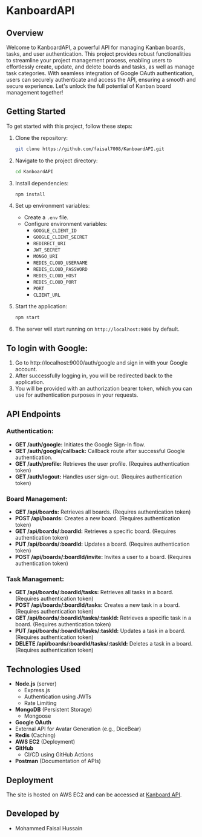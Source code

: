 # KanboardAPI

## Overview

Welcome to KanboardAPI, a powerful API for managing Kanban boards, tasks, and user authentication. This project provides robust functionalities to streamline your project management process, enabling users to effortlessly create, update, and delete boards and tasks, as well as manage task categories. With seamless integration of Google OAuth authentication, users can securely authenticate and access the API, ensuring a smooth and secure experience. Let's unlock the full potential of Kanban board management together!

## Getting Started

To get started with this project, follow these steps:

1. Clone the repository:
    ```bash
    git clone https://github.com/faisal7008/KanboardAPI.git
    ```

2. Navigate to the project directory:
    ```bash
    cd KanboardAPI
    ```

3. Install dependencies:
    ```bash
    npm install
    ```

4. Set up environment variables:
    - Create a `.env` file.
    - Configure environment variables:
        - `GOOGLE_CLIENT_ID`
        - `GOOGLE_CLIENT_SECRET`
        - `REDIRECT_URI`
        - `JWT_SECRET`
        - `MONGO_URI`
        - `REDIS_CLOUD_USERNAME` 
        - `REDIS_CLOUD_PASSWORD`
        - `REDIS_CLOUD_HOST`
        - `REDIS_CLOUD_PORT`
        - `PORT`
        - `CLIENT_URL`

5. Start the application:
    ```bash
    npm start
    ```

6. The server will start running on `http://localhost:9000` by default.


## To login with Google:

1. Go to http://localhost:9000/auth/google and sign in with your Google account.
2. After successfully logging in, you will be redirected back to the application.
3. You will be provided with an authorization bearer token, which you can use for authentication purposes in your requests.

## API Endpoints

### Authentication:
- **GET /auth/google:** Initiates the Google Sign-In flow.
- **GET /auth/google/callback:** Callback route after successful Google authentication.
- **GET /auth/profile:** Retrieves the user profile. (Requires authentication token)
- **GET /auth/logout:** Handles user sign-out. (Requires authentication token)

### Board Management:
- **GET /api/boards:** Retrieves all boards. (Requires authentication token)
- **POST /api/boards:** Creates a new board. (Requires authentication token)
- **GET /api/boards/:boardId:** Retrieves a specific board. (Requires authentication token)
- **PUT /api/boards/:boardId:** Updates a board. (Requires authentication token)
- **POST /api/boards/:boardId/invite:** Invites a user to a board. (Requires authentication token)

### Task Management:
- **GET /api/boards/:boardId/tasks:** Retrieves all tasks in a board. (Requires authentication token)
- **POST /api/boards/:boardId/tasks:** Creates a new task in a board. (Requires authentication token)
- **GET /api/boards/:boardId/tasks/:taskId:** Retrieves a specific task in a board. (Requires authentication token)
- **PUT /api/boards/:boardId/tasks/:taskId:** Updates a task in a board. (Requires authentication token)
- **DELETE /api/boards/:boardId/tasks/:taskId:** Deletes a task in a board. (Requires authentication token)

## Technologies Used

- **Node.js** (server)
    - Express.js
    - Authentication using JWTs
    - Rate Limiting
- **MongoDB** (Persistent Storage)
    - Mongoose
- **Google OAuth**
- External API for Avatar Generation (e.g., DiceBear)
- **Redis** (Caching)
- **AWS EC2** (Deployment)
- **GitHub**
    - CI/CD using GitHub Actions
- **Postman** (Documentation of APIs)

## Deployment

The site is hosted on AWS EC2 and can be accessed at [Kanboard API](https://kanboard-api.duckdns.org).

## Developed by

- Mohammed Faisal Hussain
